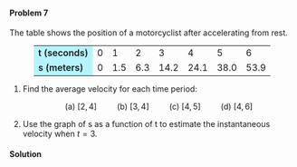 <div class="alert alert-warning" role="alert">
<h4 class="alert-heading">Problem 7</h4>

The table shows the position of a motorcyclist after accelerating from rest.

<div style="text-align:center">
<table style="display:inline">
    <tr>
        <td style="background-color: #b5f4fc; font-weight: 600;"> t (seconds) </td>
        <td>0</td><td>1</td><td>2</td><td>3</td><td>4</td><td>5</td><td>6</td>
    <tr>
    <tr>
        <td style="background-color: #b5f4fc; font-weight: 600;"> s (meters) </td>
        <td>0</td><td>1.5</td><td>6.3</td><td>14.2</td><td>24.1</td><td>38.0</td><td>53.9</td>
    <tr>
</table>
</div>

1. Find the average velocity for each time period:

    <div align="center">

    (a) $[2, 4] \qquad$ (b) $[3, 4] \qquad$ (c) $[4, 5] \qquad$ (d) $[4, 6]$
    
    </div>

2. Use the graph of s as a function of t to estimate the instantaneous velocity when $t = 3$.

</div>

<div class="alert alert-success" role="alert">
<h4 class="alert-heading">Solution</h4>


</div>
